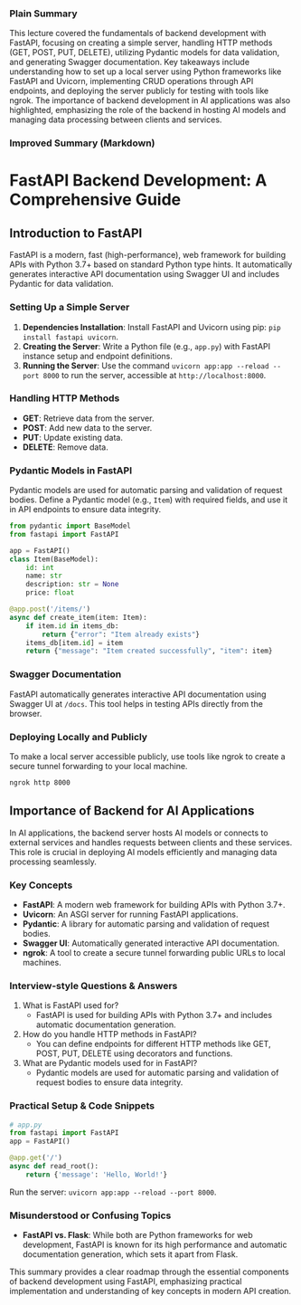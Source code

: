  ### Plain Summary
This lecture covered the fundamentals of backend development with FastAPI, focusing on creating a simple server, handling HTTP methods (GET, POST, PUT, DELETE), utilizing Pydantic models for data validation, and generating Swagger documentation. Key takeaways include understanding how to set up a local server using Python frameworks like FastAPI and Uvicorn, implementing CRUD operations through API endpoints, and deploying the server publicly for testing with tools like ngrok. The importance of backend development in AI applications was also highlighted, emphasizing the role of the backend in hosting AI models and managing data processing between clients and services.

### Improved Summary (Markdown)
# FastAPI Backend Development: A Comprehensive Guide

## Introduction to FastAPI
FastAPI is a modern, fast (high-performance), web framework for building APIs with Python 3.7+ based on standard Python type hints. It automatically generates interactive API documentation using Swagger UI and includes Pydantic for data validation.

### Setting Up a Simple Server
1. **Dependencies Installation**: Install FastAPI and Uvicorn using pip: `pip install fastapi uvicorn`.
2. **Creating the Server**: Write a Python file (e.g., `app.py`) with FastAPI instance setup and endpoint definitions.
3. **Running the Server**: Use the command `uvicorn app:app --reload --port 8000` to run the server, accessible at `http://localhost:8000`.

### Handling HTTP Methods
- **GET**: Retrieve data from the server.
- **POST**: Add new data to the server.
- **PUT**: Update existing data.
- **DELETE**: Remove data.

### Pydantic Models in FastAPI
Pydantic models are used for automatic parsing and validation of request bodies. Define a Pydantic model (e.g., `Item`) with required fields, and use it in API endpoints to ensure data integrity.

```python
from pydantic import BaseModel
from fastapi import FastAPI

app = FastAPI()
class Item(BaseModel):
    id: int
    name: str
    description: str = None
    price: float

@app.post('/items/')
async def create_item(item: Item):
    if item.id in items_db:
        return {"error": "Item already exists"}
    items_db[item.id] = item
    return {"message": "Item created successfully", "item": item}
```

### Swagger Documentation
FastAPI automatically generates interactive API documentation using Swagger UI at `/docs`. This tool helps in testing APIs directly from the browser.

### Deploying Locally and Publicly
To make a local server accessible publicly, use tools like ngrok to create a secure tunnel forwarding to your local machine.

```bash
ngrok http 8000
```

## Importance of Backend for AI Applications
In AI applications, the backend server hosts AI models or connects to external services and handles requests between clients and these services. This role is crucial in deploying AI models efficiently and managing data processing seamlessly.

### Key Concepts
- **FastAPI**: A modern web framework for building APIs with Python 3.7+.
- **Uvicorn**: An ASGI server for running FastAPI applications.
- **Pydantic**: A library for automatic parsing and validation of request bodies.
- **Swagger UI**: Automatically generated interactive API documentation.
- **ngrok**: A tool to create a secure tunnel forwarding public URLs to local machines.

### Interview-style Questions & Answers
1. What is FastAPI used for?
   - FastAPI is used for building APIs with Python 3.7+ and includes automatic documentation generation.
2. How do you handle HTTP methods in FastAPI?
   - You can define endpoints for different HTTP methods like GET, POST, PUT, DELETE using decorators and functions.
3. What are Pydantic models used for in FastAPI?
   - Pydantic models are used for automatic parsing and validation of request bodies to ensure data integrity.

### Practical Setup & Code Snippets
```python
# app.py
from fastapi import FastAPI
app = FastAPI()

@app.get('/')
async def read_root():
    return {'message': 'Hello, World!'}
```
Run the server: `uvicorn app:app --reload --port 8000`.

### Misunderstood or Confusing Topics
- **FastAPI vs. Flask**: While both are Python frameworks for web development, FastAPI is known for its high performance and automatic documentation generation, which sets it apart from Flask.

This summary provides a clear roadmap through the essential components of backend development using FastAPI, emphasizing practical implementation and understanding of key concepts in modern API creation.
